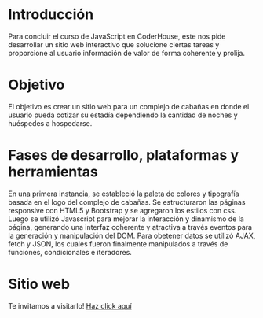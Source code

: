 # Introducción
Para concluir el curso de JavaScript en CoderHouse, este nos pide desarrollar un sitio web interactivo que solucione ciertas tareas y proporcione al usuario información de valor de forma coherente y prolija. 

# Objetivo
El objetivo es crear un sitio web para un complejo de cabañas en donde el usuario pueda cotizar su estadía dependiendo la cantidad de noches y huéspedes a hospedarse.

# Fases de desarrollo, plataformas y herramientas
En una primera instancia, se estableció la paleta de colores y tipografía basada en el logo del complejo de cabañas. Se estructuraron las páginas responsive con HTML5 y Bootstrap y se agregaron los estilos con css. Luego se utilizó Javascript para mejorar la interacción y dinamismo de la página, generando una interfaz coherente y atractiva a través eventos para la generación y manipulación del DOM. Para obetener datos se utilizó AJAX, fetch y JSON, los cuales fueron finalmente manipulados a través de funciones, condicionales e iteradores.

# Sitio web
Te invitamos a visitarlo! 
[Haz click aquí](https://smaballay.github.io/ProyectoJS/)
